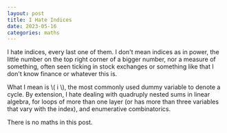 ```yaml
---
layout: post
title: I Hate Indices
date: 2023-05-16
categories: maths
---
```


I hate indices, every last one of them. I don't mean indices as in power, the little number on the top right corner of a bigger number, nor a measure of something, often seen ticking in stock exchanges or something like that I don't know finance or whatever this is.

What I mean is \\( i \\), the most commonly used dummy variable to denote a cycle. By extension, I hate dealing with quadruply nested sums in linear algebra, for loops of more than one layer (or has more than three variables that vary with the index), and enumerative combinatorics.

There is no maths in this post.